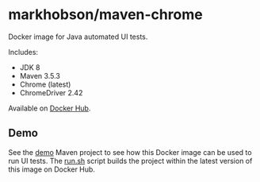 # markhobson/maven-chrome

Docker image for Java automated UI tests.

Includes:

* JDK 8
* Maven 3.5.3
* Chrome (latest)
* ChromeDriver 2.42

Available on [Docker Hub](https://hub.docker.com/r/markhobson/maven-chrome/).

## Demo

See the [demo](demo) Maven project to see how this Docker image can be used to run UI tests. The [run.sh](demo/run.sh) script builds the project within the latest version of this image on Docker Hub.
